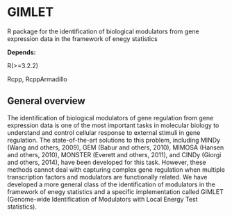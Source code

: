 # GIMLET
R package for the identification of biological modulators from gene expression data in the framework of enegy statistics

<strong>Depends:</strong>

R(>=3.2.2)

Rcpp, RcppArmadillo

## General overview

The identification of biological modulators of gene regulation from gene expression data is one of the most important tasks in molecular biology to understand and control cellular response to external stimuli in gene regulation. The state-of-the-art solutions to this problem, including MINDy (Wang and others, 2009), GEM (Babur and others, 2010), MIMOSA (Hansen and others, 2010), MONSTER (Everett and others, 2011), and CINDy (Giorgi and others, 2014), have been developed for this task. However, these methods cannot deal with capturing complex gene regulation when multiple transcription factors and modulators are functionally related. We have developed a more general class of the identification of modulators in the framework of enegy statistics and a specific implementation called GIMLET (Genome-wide Identification of Modulators with Local Energy Test statistics).
